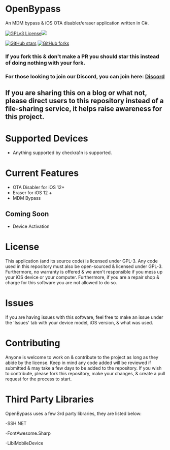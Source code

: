# OpenBypass
An MDM bypass & iOS OTA disabler/eraser application written in C#.

[![GPLv3 License](https://img.shields.io/badge/License-GPL%20v3-yellow.svg)](https://opensource.org/licenses/)<img src="https://img.shields.io/badge/PRs-welcome-brightgreen.svg?style=flat-square" /> 

[![GitHub stars](https://img.shields.io/github/stars/tterb/playmusic.svg?style=social&label=Star)](https://github.com/OpenBypassProject/OpenBypass)
[![GitHub forks](https://img.shields.io/github/forks/tterb/playmusic.svg?style=social&label=Fork)](https://github.com/OpenBypassProject/OpenBypass)


### If you fork this & don't make a PR you should star this instead of doing nothing with your fork.

### For those looking to join our Discord, you can join here: [Discord](https://discord.gg/cUa7WVmx7E)

## If you are sharing this on a blog or what not, please direct users to this repository instead of a file-sharing service, it helps raise awareness for this project.

# Supported Devices
- Anything supported by checkra1n is supported.

# Current Features
- OTA Disabler for iOS 12+
- Eraser for iOS 12 +
- MDM Bypass

## Coming Soon
- Device Activation


# License

This application (and its source code) is licensed under GPL-3. Any code used in this repository must also be open-sourced & licensed under GPL-3. Furthermore, no warranty is offered & we aren't responsible if you mess up your iOS device or your computer. Furthermore, if you are a repair shop & charge for this software you are not allowed to do so.

# Issues

If you are having issues with this software, feel free to make an issue under the 'Issues' tab with your device model, iOS version, & what was used.

# Contributing

Anyone is welcome to work on & contribute to the project as long as they abide by the license. Keep in mind any code added will be reviewed if submitted & may take a few days to be added to the repository. If you wish to contribute, please fork this repository, make your changes, & create a pull request for the process to start.

# Third Party Libraries

OpenBypass uses a few 3rd party libraries, they are listed below:

-SSH.NET

-FontAwesome.Sharp

-LibiMobileDevice
 
